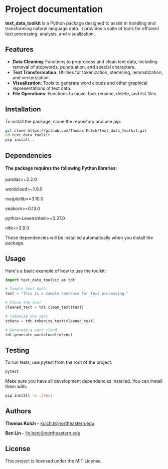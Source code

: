 # Project documentation

**text_data_toolkit** is a Python package designed to assist in handling and transforming natural language data. It provides a suite of tools for efficient text processing, analysis, and visualization.

## Features

- **Data Cleaning**: Functions to preprocess and clean text data, including removal of stopwords, punctuation, and special characters.
- **Text Transformation**: Utilities for tokenization, stemming, lemmatization, and vectorization.
- **Visualization**: Tools to generate word clouds and other graphical representations of text data.
- **File Operations**: Functions to move, bulk rename, delete, and list files

## Installation

To install the package, clone the repository and use pip:

```bash
git clone https://github.com/Thomas-Kulch/text_data_toolkit.git
cd text_data_toolkit
pip install .
```

## Dependencies
#### The package requires the following Python libraries:

pandas>=2.2.0

wordcloud>=1.9.0

matplotlib>=3.10.0

seaborn>=0.13.0

python-Levenshtein>=0.27.0

nltk>=3.9.0

These dependencies will be installed automatically when you install the package.

## Usage

Here's a basic example of how to use the toolkit:

```python
import text_data_toolkit as tdt

# Sample text data
text = "This is a sample sentence for text processing."

# Clean the text
cleaned_text = tdt.clean_text(text)

# Tokenize the text
tokens = tdt.tokenize_text(cleaned_text)

# Generate a word cloud
tdt.generate_wordcloud(tokens)
```

## Testing
To run tests, use pytest from the root of the project:
```bash
pytest
```

Make sure you have all development dependencies installed. You can install them with:
```bash
pip install -e .[dev]
```

## Authors
**Thomas Kulch** - kulch.t@northeastern.edu

**Ben Lin** - lin.benj@northeastern.edu

## License
This project is licensed under the MIT License.